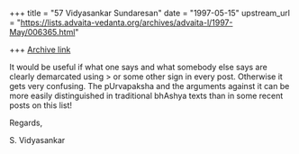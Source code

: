 +++
title = "57 Vidyasankar Sundaresan"
date = "1997-05-15"
upstream_url = "https://lists.advaita-vedanta.org/archives/advaita-l/1997-May/006365.html"

+++
[Archive link](https://lists.advaita-vedanta.org/archives/advaita-l/1997-May/006365.html)

It would be useful if what one says and what somebody else says are
clearly demarcated using > or some other sign in every post.
Otherwise it gets very confusing. The pUrvapaksha and the arguments
against it can be more easily distinguished in traditional bhAshya texts
than in some recent posts on this list!

Regards,

S. Vidyasankar

